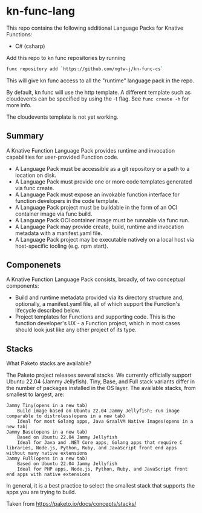 # kn-func-lang
This repo contains the following additional Language Packs for Knative Functions:
- C# (csharp)

Add this repo to kn func repositories by running 
```sh
func repository add `https://github.com/ngtw-j/kn-func-cs`
```
This will give kn func access to all the "runtime" language pack in the repo.

By default, kn func will use the http template. A different template such as cloudevents can be specified by using the -t flag. See `func create -h` for more info. 

The cloudevents template is not yet working.

## Summary
A Knative Function Language Pack provides runtime and invocation capabilities for user-provided Function code.

- A Language Pack must be accessible as a git repository or a path to a location on disk.
- A Language Pack must provide one or more code templates generated via func create.
- A Language Pack must expose an invokable function interface for function developers in the code template.
- A Language Pack project must be buildable in the form of an OCI container image via func build.
- A Language Pack OCI container image must be runnable via func run.
- A Language Pack may provide create, build, runtime and invocation metadata with a manifest.yaml file.
- A Language Pack project may be executable natively on a local host via host-specific tooling (e.g. npm start).

## Componenets
A Knative Function Language Pack consists, broadly, of two conceptual components:

- Build and runtime metadata provided via its directory structure and, optionally, a manifest.yaml file, all of which support the Function's lifecycle described below.
- Project templates for Functions and supporting code. This is the function developer's UX - a Function project, which in most cases should look just like any other project of its type.


## Stacks
 What Paketo stacks are available?

The Paketo project releases several stacks. We currently officially support Ubuntu 22.04 (Jammy Jellyfish). Tiny, Base, and Full stack variants differ in the number of packages installed in the OS layer. The available stacks, from smallest to largest, are:

    Jammy Tiny(opens in a new tab)
        Build image based on Ubuntu 22.04 Jammy Jellyfish; run image comparable to distroless(opens in a new tab)
        Ideal for most Golang apps, Java GraalVM Native Images(opens in a new tab)
    Jammy Base(opens in a new tab)
        Based on Ubuntu 22.04 Jammy Jellyfish
        Ideal for Java and .NET Core apps, Golang apps that require C libraries, Node.js, Python, Ruby, and JavaScript front end apps without many native extensions
    Jammy Full(opens in a new tab)
        Based on Ubuntu 22.04 Jammy Jellyfish
        Ideal for PHP apps, Node.js, Python, Ruby, and JavaScript front end apps with native extensions

In general, it is a best practice to select the smallest stack that supports the apps you are trying to build.

Taken from https://paketo.io/docs/concepts/stacks/